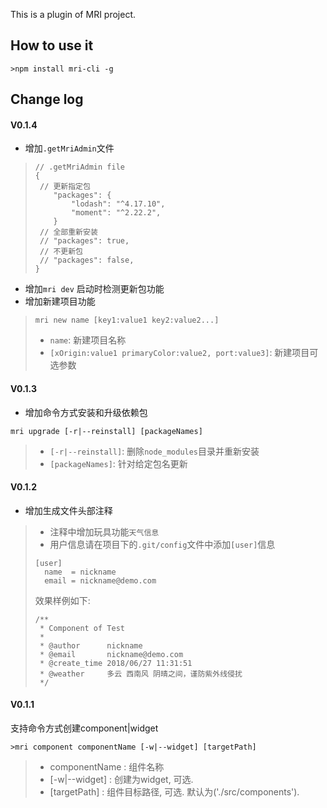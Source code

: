 This is a plugin of MRI project.

## How to use it

```
>npm install mri-cli -g
```

## Change log

#### V0.1.4
- 增加`.getMriAdmin`文件
> ```
> // .getMriAdmin file
> {
>  // 更新指定包
>     "packages": {
>         "lodash": "^4.17.10",
>         "moment": "^2.22.2",
>     }
>  // 全部重新安装
>  // "packages": true,
>  // 不更新包
>  // "packages": false,
> }
> ```

- 增加`mri dev` 启动时检测更新包功能
- 增加新建项目功能
> ```
> mri new name [key1:value1 key2:value2...]
> ```
> - `name`: 新建项目名称
> - `[xOrigin:value1 primaryColor:value2, port:value3]`: 新建项目可选参数

#### V0.1.3
- 增加命令方式安装和升级依赖包
```
mri upgrade [-r|--reinstall] [packageNames]
```
> - `[-r|--reinstall]`: 删除`node_modules`目录并重新安装
> - `[packageNames]`: 针对给定包名更新

#### V0.1.2
- 增加生成文件头部注释
> - 注释中增加玩具功能`天气信息`
> - 用户信息请在项目下的`.git/config`文件中添加`[user]`信息
> ```vim
> [user]
> 	name  = nickname
> 	email = nickname@demo.com
> ```
> 效果样例如下:
> ```
> /**
>  * Component of Test
>  *
>  * @author      nickname
>  * @email       nickname@demo.com
>  * @create_time 2018/06/27 11:31:51
>  * @weather     多云 西南风 阴晴之间，谨防紫外线侵扰
>  */
> ```

#### V0.1.1
支持命令方式创建component|widget
```
>mri component componentName [-w|--widget] [targetPath]
```
> - componentName : 组件名称
> - [-w|--widget] : 创建为widget, 可选.
> - [targetPath]  : 组件目标路径, 可选. 默认为('./src/components').
